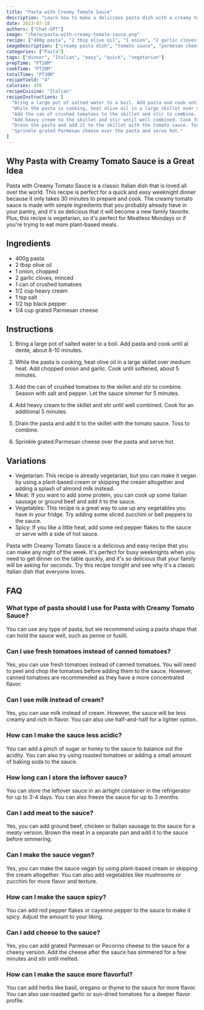 ```yaml
---
title: "Pasta with Creamy Tomato Sauce"
description: "Learn how to make a delicious pasta dish with a creamy tomato sauce that's perfect for a quick and easy weeknight dinner."
date: 2023-07-18
authors: ["Chat-GPT"]
image: "/hero/pasta-with-creamy-tomato-sauce.png"
recipe: ["400g pasta", "2 tbsp olive oil", "1 onion", "2 garlic cloves", "1 can of crushed tomatoes", "1/2 cup heavy cream", "1 tsp salt", "1/2 tsp black pepper", "1/4 cup grated Parmesan cheese"]
imageDescription: ["creamy pasta dish", "tomato sauce", "parmesan cheese", "spoon"]
categories: ["Pasta"]
tags: ["dinner", "Italian", "easy", "quick", "vegetarian"]
prepTime: "PT10M"
cookTime: "PT20M"
totalTime: "PT30M"
recipeYield: "4"
calories: 450
recipeCuisine: "Italian"
recipeInstructions: [
  "Bring a large pot of salted water to a boil. Add pasta and cook until al dente, about 8-10 minutes.",
  "While the pasta is cooking, heat olive oil in a large skillet over medium heat. Add chopped onion and garlic. Cook until softened, about 5 minutes.",
  "Add the can of crushed tomatoes to the skillet and stir to combine. Season with salt and pepper. Let the sauce simmer for 5 minutes.",
  "Add heavy cream to the skillet and stir until well combined. Cook for an additional 5 minutes.",
  "Drain the pasta and add it to the skillet with the tomato sauce. Toss to combine.",
  "Sprinkle grated Parmesan cheese over the pasta and serve hot."
]
---
```


## Why Pasta with Creamy Tomato Sauce is a Great Idea

Pasta with Creamy Tomato Sauce is a classic Italian dish that is loved all over the world. This recipe is perfect for a quick and easy weeknight dinner because it only takes 30 minutes to prepare and cook. The creamy tomato sauce is made with simple ingredients that you probably already have in your pantry, and it's so delicious that it will become a new family favorite. Plus, this recipe is vegetarian, so it's perfect for Meatless Mondays or if you're trying to eat more plant-based meals.

## Ingredients

- 400g pasta
- 2 tbsp olive oil
- 1 onion, chopped
- 2 garlic cloves, minced
- 1 can of crushed tomatoes
- 1/2 cup heavy cream
- 1 tsp salt
- 1/2 tsp black pepper
- 1/4 cup grated Parmesan cheese

## Instructions

1. Bring a large pot of salted water to a boil. Add pasta and cook until al dente, about 8-10 minutes.

2. While the pasta is cooking, heat olive oil in a large skillet over medium heat. Add chopped onion and garlic. Cook until softened, about 5 minutes.

3. Add the can of crushed tomatoes to the skillet and stir to combine. Season with salt and pepper. Let the sauce simmer for 5 minutes.

4. Add heavy cream to the skillet and stir until well combined. Cook for an additional 5 minutes.

5. Drain the pasta and add it to the skillet with the tomato sauce. Toss to combine.

6. Sprinkle grated Parmesan cheese over the pasta and serve hot.

## Variations

- Vegetarian: This recipe is already vegetarian, but you can make it vegan by using a plant-based cream or skipping the cream altogether and adding a splash of almond milk instead.
- Meat: If you want to add some protein, you can cook up some Italian sausage or ground beef and add it to the sauce.
- Vegetables: This recipe is a great way to use up any vegetables you have in your fridge. Try adding some sliced zucchini or bell peppers to the sauce.
- Spicy: If you like a little heat, add some red pepper flakes to the sauce or serve with a side of hot sauce.

Pasta with Creamy Tomato Sauce is a delicious and easy recipe that you can make any night of the week. It's perfect for busy weeknights when you need to get dinner on the table quickly, and it's so delicious that your family will be asking for seconds. Try this recipe tonight and see why it's a classic Italian dish that everyone loves.

## FAQ

### What type of pasta should I use for Pasta with Creamy Tomato Sauce?

You can use any type of pasta, but we recommend using a pasta shape that can hold the sauce well, such as penne or fusilli.

### Can I use fresh tomatoes instead of canned tomatoes?

Yes, you can use fresh tomatoes instead of canned tomatoes. You will need to peel and chop the tomatoes before adding them to the sauce. However, canned tomatoes are recommended as they have a more concentrated flavor.

### Can I use milk instead of cream?

Yes, you can use milk instead of cream. However, the sauce will be less creamy and rich in flavor. You can also use half-and-half for a lighter option.

### How can I make the sauce less acidic?

You can add a pinch of sugar or honey to the sauce to balance out the acidity. You can also try using roasted tomatoes or adding a small amount of baking soda to the sauce.

### How long can I store the leftover sauce?

You can store the leftover sauce in an airtight container in the refrigerator for up to 3-4 days. You can also freeze the sauce for up to 3 months.

### Can I add meat to the sauce?

Yes, you can add ground beef, chicken or Italian sausage to the sauce for a meaty version. Brown the meat in a separate pan and add it to the sauce before simmering.

### Can I make the sauce vegan?

Yes, you can make the sauce vegan by using plant-based cream or skipping the cream altogether. You can also add vegetables like mushrooms or zucchini for more flavor and texture.

### How can I make the sauce spicy?

You can add red pepper flakes or cayenne pepper to the sauce to make it spicy. Adjust the amount to your liking.

### Can I add cheese to the sauce?

Yes, you can add grated Parmesan or Pecorino cheese to the sauce for a cheesy version. Add the cheese after the sauce has simmered for a few minutes and stir until melted.

### How can I make the sauce more flavorful?

You can add herbs like basil, oregano or thyme to the sauce for more flavor. You can also use roasted garlic or sun-dried tomatoes for a deeper flavor profile.